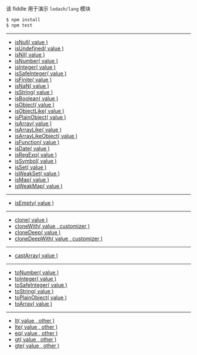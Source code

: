 该 fiddle 用于演示 `lodash/lang` 模块

```sh
$ npm install
$ npm test
```

---

- [isNull( value )](https://lodash.com/docs#isNull)
- [isUndefined( value )](https://lodash.com/docs#isUndefined)
- [isNil( value )](https://lodash.com/docs#isNil)
- [isNumber( value )](https://lodash.com/docs#isNumber)
- [isInteger( value )](https://lodash.com/docs#isInteger)
- [isSafeInteger( value )](https://lodash.com/docs#isSafeInteger)
- [isFinite( value )](https://lodash.com/docs#isFinite)
- [isNaN( value )](https://lodash.com/docs#isNaN)
- [isString( value )](https://lodash.com/docs#isString)
- [isBoolean( value )](https://lodash.com/docs#isBoolean)
- [isObject( value )](https://lodash.com/docs#isObject)
- [isObjectLike( value )](https://lodash.com/docs#isObjectLike)
- [isPlainObject( value )](https://lodash.com/docs#isPlainObject)
- [isArray( value )](https://lodash.com/docs#isArray)
- [isArrayLike( value )](https://lodash.com/docs#isArrayLike)
- [isArrayLikeObject( value )](https://lodash.com/docs#isArrayLikeObject)
- [isFunction( value )](https://lodash.com/docs#isFunction)
- [isDate( value )](https://lodash.com/docs#isDate)
- [isRegExp( value )](https://lodash.com/docs#isRegExp)
- [isSymbol( value )](https://lodash.com/docs#isSymbol)
- [isSet( value )](https://lodash.com/docs#isSet)
- [isWeakSet( value )](https://lodash.com/docs#isWeakSet)
- [isMap( value )](https://lodash.com/docs#isMap)
- [isWeakMap( value )](https://lodash.com/docs#isWeakMap)

---

- [isEmpty( value )](https://lodash.com/docs#isEmpty)

---

- [clone( value )](https://lodash.com/docs#clone)
- [cloneWith( value , customizer )](https://lodash.com/docs#cloneWith)
- [cloneDeep( value )](https://lodash.com/docs#cloneDeep)
- [cloneDeepWith( value , customizer )](https://lodash.com/docs#cloneDeepWith)

---

- [castArray( value )](https://lodash.com/docs#castArray)

---

- [toNumber( value )](https://lodash.com/docs#toNumber)
- [toInteger( value )](https://lodash.com/docs#toInteger)
- [toSafeInteger( value )](https://lodash.com/docs#toSafeInteger)
- [toString( value )](https://lodash.com/docs#toString)
- [toPlainObject( value )](https://lodash.com/docs#toPlainObject)
- [toArray( value )](https://lodash.com/docs#toArray)

---

- [lt( value , other )](https://lodash.com/docs#lt)
- [lte( value , other )](https://lodash.com/docs#lte)
- [eq( value , other )](https://lodash.com/docs#eq)
- [gt( value , other )](https://lodash.com/docs#gt)
- [gte( value , other )](https://lodash.com/docs#gte)
